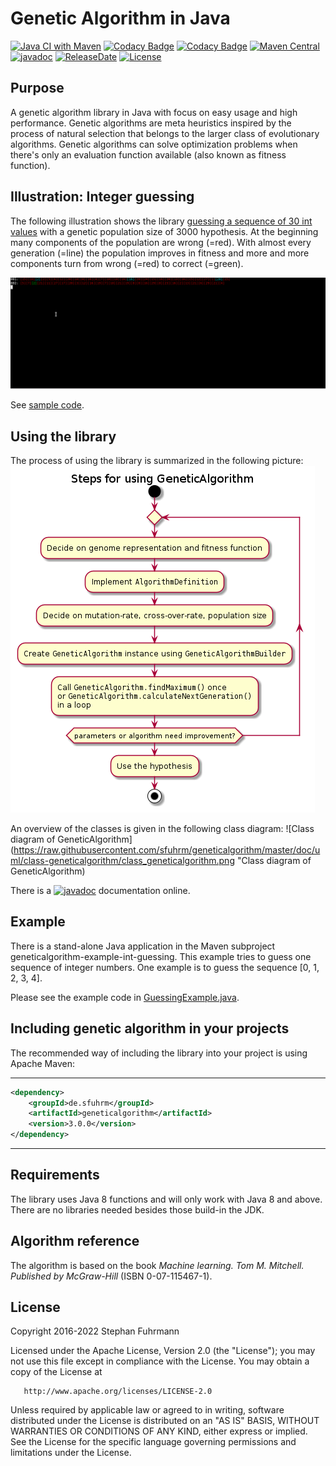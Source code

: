 Genetic Algorithm in Java
===================
[![Java CI with Maven](https://github.com/sfuhrm/geneticalgorithm/actions/workflows/maven-ref.yml/badge.svg)](https://github.com/sfuhrm/geneticalgorithm/actions/workflows/maven.yml)
[![Codacy Badge](https://api.codacy.com/project/badge/Grade/218f01a59758476fab45aa373c3e0ec9)](https://www.codacy.com/app/sfuhrm/geneticalgorithm?utm_source=github.com&amp;utm_medium=referral&amp;utm_content=sfuhrm/geneticalgorithm&amp;utm_campaign=Badge_Grade)
[![Codacy Badge](https://app.codacy.com/project/badge/Coverage/218f01a59758476fab45aa373c3e0ec9)](https://www.codacy.com/gh/sfuhrm/geneticalgorithm/dashboard?utm_source=github.com&utm_medium=referral&utm_content=sfuhrm/geneticalgorithm&utm_campaign=Badge_Coverage)
[![Maven Central](https://maven-badges.herokuapp.com/maven-central/de.sfuhrm/geneticalgorithm/badge.svg)](https://maven-badges.herokuapp.com/maven-central/de.sfuhrm/geneticalgorithm)
[![javadoc](https://javadoc.io/badge2/de.sfuhrm/geneticalgorithm/javadoc.svg)](https://javadoc.io/doc/de.sfuhrm/geneticalgorithm)
[![ReleaseDate](https://img.shields.io/github/release-date/sfuhrm/geneticalgorithm)](https://github.com/sfuhrm/geneticalgorithm/releases)
[![License](https://img.shields.io/badge/License-Apache%202.0-blue.svg)](https://opensource.org/licenses/Apache-2.0)

## Purpose

A genetic algorithm library in Java with focus on easy usage and high performance.
Genetic algorithms are
meta heuristics inspired by the process of natural selection
that belongs to the larger class of evolutionary algorithms.
Genetic algorithms can solve optimization problems when there's only
an evaluation function available (also known as fitness function).

## Illustration: Integer guessing

The following illustration shows the library [guessing a sequence of
30 int values](https://github.com/sfuhrm/geneticalgorithm/blob/master/geneticalgorithm-example-int-guessing/src/main/java/de/sfuhrm/genetic/intarrayguessing/GuessingExample.java) with a genetic population size of 3000 hypothesis.
At the beginning many components of the population are wrong (=red).
With almost every generation (=line) the population improves
in fitness and more and more components turn from wrong (=red)
to correct (=green).

![Guessing an int sequence](https://raw.githubusercontent.com/sfuhrm/geneticalgorithm/master/.github/IntGuessingExample.gif
"Guessing an int sequence")

See [sample code](https://github.com/sfuhrm/geneticalgorithm/blob/master/geneticalgorithm-example-int-guessing/src/main/java/de/sfuhrm/genetic/intarrayguessing/GuessingExample.java).

## Using the library

The process of using the library is summarized in the following picture:
![Steps for using GeneticAlgorithm](https://raw.githubusercontent.com/sfuhrm/geneticalgorithm/master/doc/uml/activity-process-steps-for-geneticalgorithm/activity_process_steps_for_geneticalgorithm.png
"Steps for using GeneticAlgorithm")

An overview of the classes is given in the following class diagram:
![Class diagram of GeneticAlgorithm](https://raw.githubusercontent.com/sfuhrm/geneticalgorithm/master/doc/uml/class-geneticalgorithm/class_geneticalgorithm.png
"Class diagram of GeneticAlgorithm)

There is a [![javadoc](https://javadoc.io/badge2/de.sfuhrm/geneticalgorithm/javadoc.svg)](https://javadoc.io/doc/de.sfuhrm/geneticalgorithm)
documentation online.

## Example

There is a stand-alone Java application in the Maven subproject
geneticalgorithm-example-int-guessing. This example tries to
guess one sequence of integer numbers. One example is to
guess the sequence [0, 1, 2, 3, 4].

Please see the example code in
[GuessingExample.java](https://github.com/sfuhrm/geneticalgorithm/blob/master/geneticalgorithm-example-int-guessing/src/main/java/de/sfuhrm/genetic/intarrayguessing/GuessingExample.java).

## Including genetic algorithm in your projects

The recommended way of including the library into your project is using 
Apache Maven:

---------------------------------------

```xml
<dependency>
    <groupId>de.sfuhrm</groupId>
    <artifactId>geneticalgorithm</artifactId>
    <version>3.0.0</version>
</dependency>
```

---------------------------------------

## Requirements

The library uses Java 8 functions and will only work with Java 8 and above.
There are no libraries needed besides those build-in the JDK.

## Algorithm reference
The algorithm is based on the book
_Machine learning. Tom M. Mitchell. Published by McGraw-Hill_
(ISBN 0-07-115467-1).

## License

  Copyright 2016-2022 Stephan Fuhrmann

   Licensed under the Apache License, Version 2.0 (the "License");
   you may not use this file except in compliance with the License.
   You may obtain a copy of the License at

       http://www.apache.org/licenses/LICENSE-2.0

   Unless required by applicable law or agreed to in writing, software
   distributed under the License is distributed on an "AS IS" BASIS,
   WITHOUT WARRANTIES OR CONDITIONS OF ANY KIND, either express or implied.
   See the License for the specific language governing permissions and
   limitations under the License.
